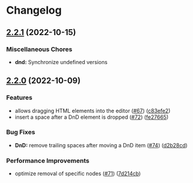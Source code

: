 # Changelog

## [2.2.1](https://github.com/sodenn/react-fluent-edit/compare/dnd-v2.2.0...dnd-v2.2.1) (2022-10-15)


### Miscellaneous Chores

* **dnd:** Synchronize undefined versions

## [2.2.0](https://github.com/sodenn/react-fluent-edit/compare/dnd-v2.1.0...dnd-v2.2.0) (2022-10-09)


### Features

* allows dragging HTML elements into the editor ([#67](https://github.com/sodenn/react-fluent-edit/issues/67)) ([c83efe2](https://github.com/sodenn/react-fluent-edit/commit/c83efe290399f85d7dea658ff66ebfb330e74a12))
* insert a space after a DnD element is dropped ([#72](https://github.com/sodenn/react-fluent-edit/issues/72)) ([fe27665](https://github.com/sodenn/react-fluent-edit/commit/fe27665c313e9df70d5963edf7d95ad3802aba1c))


### Bug Fixes

* **DnD:** remove trailing spaces after moving a DnD item ([#74](https://github.com/sodenn/react-fluent-edit/issues/74)) ([d2b28cd](https://github.com/sodenn/react-fluent-edit/commit/d2b28cd3959d1cd141411c3fe68fd57f9045eda2))


### Performance Improvements

* optimize removal of specific nodes ([#71](https://github.com/sodenn/react-fluent-edit/issues/71)) ([7d214cb](https://github.com/sodenn/react-fluent-edit/commit/7d214cbced35d1fb597bf4131b0e36a21dcc09a1))
